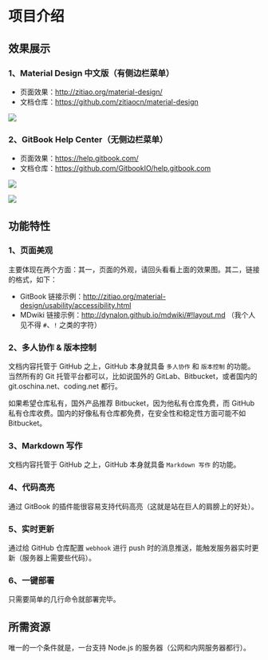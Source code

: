 # 项目介绍

## 效果展示

### 1、Material Design 中文版（有侧边栏菜单）
- 页面效果：<http://zitiao.org/material-design/>
- 文档仓库：<https://github.com/zitiaocn/material-design>

![](http://om0iml27u.bkt.clouddn.com/2017/02/ti8wn.jpg)

### 2、GitBook Help Center（无侧边栏菜单）
- 页面效果：<https://help.gitbook.com/>
- 文档仓库：<https://github.com/GitbookIO/help.gitbook.com>

![](http://cdn.zitiao.org/deploy/s5daq.jpg)     
    
![](http://cdn.zitiao.org/deploy/s011v.jpg)

## 功能特性

### 1、页面美观       
主要体现在两个方面：其一，页面的外观，请回头看看上面的效果图。其二，链接的格式，如下：   

- GitBook 链接示例：<http://zitiao.org/material-design/usability/accessibility.html>
- MDwiki 链接示例：<http://dynalon.github.io/mdwiki/#!layout.md> （我个人见不得 `#`、`!` 之类的字符）

### 2、多人协作 & 版本控制
文档内容托管于 GitHub 之上，GitHub 本身就具备 `多人协作` 和 `版本控制` 的功能。当然所有的 Git 托管平台都可以，比如说国外的 GitLab、Bitbucket，或者国内的 git.oschina.net、coding.net 都行。

如果希望仓库私有，国外产品推荐 Bitbucket，因为他私有仓库免费，而 GitHub 私有仓库收费。国内的好像私有仓库都免费，在安全性和稳定性方面可能不如 Bitbucket。

### 3、Markdown 写作
文档内容托管于 GitHub 之上，GitHub 本身就具备 `Markdown 写作` 的功能。  

### 4、代码高亮
通过 GitBook 的插件能很容易支持代码高亮（这就是站在巨人的肩膀上的好处）。

### 5、实时更新
通过给 GitHub 仓库配置 `webhook` 进行 push 时的消息推送，能触发服务器实时更新（服务器上需要些代码）。

### 6、一键部署
只需要简单的几行命令就部署完毕。

## 所需资源

唯一的一个条件就是，一台支持 Node.js 的服务器（公网和内网服务器都行）。





